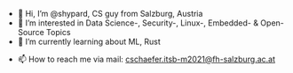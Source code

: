 - 👋 Hi, I’m @shypard, CS guy from Salzburg, Austria
- 👀 I’m interested in Data Science-, Security-, Linux-, Embedded- & Open-Source Topics
- 🌱 I’m currently learning about ML, Rust
<!-- - 💞️ I’m looking to collaborate on --->
- 📫 How to reach me via mail: cschaefer.itsb-m2021@fh-salzburg.ac.at

<!---
shypard/shypard is a ✨ special ✨ repository because its `README.md` (this file) appears on your GitHub profile.
You can click the Preview link to take a look at your changes.
--->
